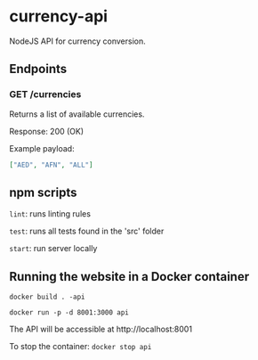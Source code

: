 # currency-api

NodeJS API for currency conversion.

## Endpoints

### GET /currencies
Returns a list of available currencies.

Response:
200 (OK)

Example payload:

```json
["AED", "AFN", "ALL"]
```

## npm scripts

`lint`: runs linting rules

`test`: runs all tests found in the 'src' folder

`start`: run server locally

## Running the website in a Docker container

`docker build . -api`

`docker run -p -d 8001:3000 api`

The API will be accessible at http://localhost:8001

To stop the container:
`docker stop api`
